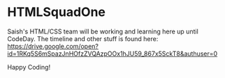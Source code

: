 # HTMLSquadOne
Saish's HTML/CSS team will be working and learning here up until CodeDay. 
The timeline and other stuff is found here:
https://drive.google.com/open?id=1RKq5S6mSpazJnHOfzZVQAzpOOx1hJU59_867x5SckT8&authuser=0

Happy Coding!
